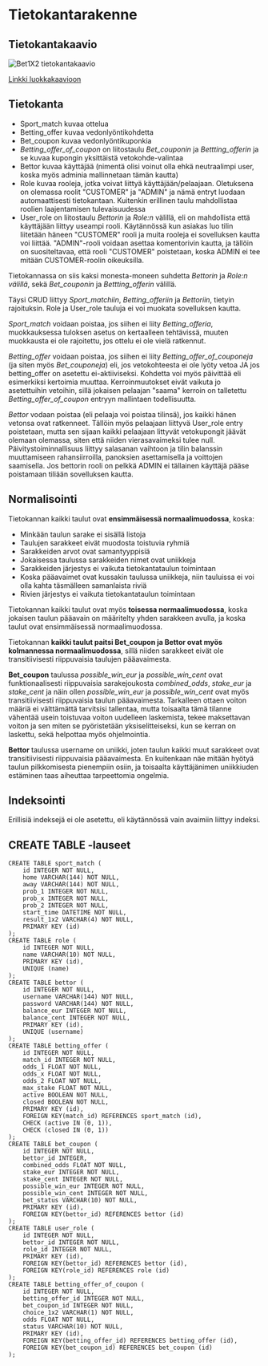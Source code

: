# Tietokantarakenne

## Tietokantakaavio

![Bet1X2 tietokantakaavio](https://github.com/Jsos17/Vedonlyonti1X2/blob/master/documentation/Bet1X2_tietokantakaavio.jpg)

[Linkki luokkakaavioon](https://github.com/Jsos17/Vedonlyonti1X2/blob/master/documentation/Bet1X2_luokkakaavio.jpg)

## Tietokanta

* Sport_match kuvaa ottelua
* Betting_offer kuvaa vedonlyöntikohdetta
* Bet_coupon kuvaa vedonlyöntikuponkia
* *Betting_offer_of_coupon* on liitostaulu *Bet_couponin* ja *Bettting_offerin* ja se kuvaa kupongin yksittäistä vetokohde-valintaa
* Bettor kuvaa käyttäjää (nimentä olisi voinut olla ehkä neutraalimpi user, koska myös adminia mallinnetaan tämän kautta)
* Role kuvaa rooleja, jotka voivat liittyä käyttäjään/pelaajaan. Oletuksena on olemassa roolit "CUSTOMER" ja "ADMIN" ja nämä entryt luodaan automaattisesti tietokantaan. Kuitenkin erillinen taulu mahdollistaa roolien laajentamisen tulevaisuudessa
* User_role on liitostaulu *Bettorin* ja *Role:n* välillä, eli on mahdollista että käyttäjään liittyy useampi rooli. Käytännössä kun asiakas luo tilin liitetään häneen "CUSTOMER" rooli ja muita rooleja ei sovelluksen kautta voi liittää. "ADMIN"-rooli voidaan asettaa komentorivin kautta, ja tällöin on suositeltavaa, että rooli "CUSTOMER" poistetaan, koska ADMIN ei tee mitään CUSTOMER-roolin oikeuksilla.

Tietokannassa on siis kaksi monesta-moneen suhdetta *Bettorin* ja *Role:n välillä*, sekä *Bet_couponin* ja *Bettting_offerin* välillä.

Täysi CRUD liittyy *Sport_matchiin*, *Betting_offeriin* ja *Bettoriin*, tietyin rajoituksin. Role ja User_role tauluja ei voi muokata sovelluksen kautta. 

*Sport_match* voidaan poistaa, jos siihen ei liity *Betting_offeria*, muokkauksessa tuloksen asetus on kertaalleen tehtävissä, muuten muokkausta ei ole rajoitettu, jos ottelu ei ole vielä ratkennut. 

*Betting_offer* voidaan poistaa, jos siihen ei liity *Betting_offer_of_couponeja* (ja siten myös *Bet_couponeja*) eli, jos vetokohteesta ei ole lyöty vetoa JA jos betting_offer on asetettu ei-aktiiviseksi. Kohdetta voi myös päivittää eli esimerkiksi kertoimia muuttaa. Kerroinmuutokset eivät vaikuta jo asetettuihin vetoihin, sillä jokaisen pelaajan "saama" kerroin on talletettu *Betting_offer_of_coupon* entryyn mallintaen todellisuutta.

*Bettor* vodaan poistaa (eli pelaaja voi poistaa tilinsä), jos kaikki hänen vetonsa ovat ratkenneet. Tällöin myös pelaajaan liittyvä User_role entry poistetaan, mutta sen sijaan kaikki pelaajaan littyvät vetokupongit jäävät olemaan olemassa, siten että niiden vierasavaimeksi tulee null. Päivitystoiminnallisuus liittyy salasanan vaihtoon ja tilin balanssin muuttamiseen rahansiirroilla, panoksien asettamisella ja voittojen saamisella. Jos bettorin rooli on pelkkä ADMIN ei tällainen käyttäjä pääse poistamaan tiliään sovelluksen kautta.

## Normalisointi

Tietokannan kaikki taulut ovat **ensimmäisessä normaalimuodossa**, koska:

* Minkään taulun sarake ei sisällä listoja
* Taulujen sarakkeet eivät muodosta toistuvia ryhmiä
* Sarakkeiden arvot ovat samantyyppisiä
* Jokaisessa taulussa sarakkeiden nimet ovat uniikkeja
* Sarakkeiden järjestys ei vaikuta tietokantataulun toimintaan
* Koska pääavaimet ovat kussakin taulussa uniikkeja, niin tauluissa ei voi olla kahta täsmälleen samanlaista riviä
* Rivien järjestys ei vaikuta tietokantataulun toimintaan

Tietokannan kaikki taulut ovat myös **toisessa normaalimuodossa**, koska jokaisen taulun pääavain on määritelty yhden sarakkeen avulla, ja koska taulut ovat ensimmäisessä normaalimuodossa.

Tietokannan **kaikki taulut paitsi Bet_coupon ja Bettor ovat myös kolmannessa normaalimuodossa**, sillä niiden sarakkeet eivät ole transitiivisesti riippuvaisia taulujen pääavaimesta. 

**Bet_coupon** taulussa *possible_win_eur* ja *possible_win_cent* ovat funktionaalisesti riippuvaisia sarakejoukosta *combined_odds*, *stake_eur* ja *stake_cent* ja näin ollen *possible_win_eur* ja *possible_win_cent* ovat myös transitiivisesti riippuvaisia taulun pääavaimesta. Tarkalleen ottaen voiton määriä ei välttämättä tarvitsisi tallentaa, mutta toisaalta tämä tilanne vähentää usein toistuvaa voiton uudelleen laskemista, tekee maksettavan voiton ja sen miten se pyöristetään yksiselitteiseksi, kun se kerran on laskettu, sekä helpottaa myös ohjelmointia.

**Bettor** taulussa username on uniikki, joten taulun kaikki muut sarakkeet ovat transitiivisesti riippuvaisia pääavaimesta. En kuitenkaan näe mitään hyötyä taulun pilkkomisesta pienempiin osiin, ja toisaalta käyttäjänimen uniikkiuden estäminen taas aiheuttaa tarpeettomia ongelmia. 

## Indeksointi

Erillisiä indeksejä ei ole asetettu, eli käytännössä vain avaimiin liittyy indeksi.

## CREATE TABLE -lauseet

	CREATE TABLE sport_match (
		id INTEGER NOT NULL, 
		home VARCHAR(144) NOT NULL, 
		away VARCHAR(144) NOT NULL, 
		prob_1 INTEGER NOT NULL, 
		prob_x INTEGER NOT NULL, 
		prob_2 INTEGER NOT NULL, 
		start_time DATETIME NOT NULL, 
		result_1x2 VARCHAR(4) NOT NULL, 
		PRIMARY KEY (id)
	);
	CREATE TABLE role (
		id INTEGER NOT NULL, 
		name VARCHAR(10) NOT NULL, 
		PRIMARY KEY (id), 
		UNIQUE (name)
	);
	CREATE TABLE bettor (
		id INTEGER NOT NULL, 
		username VARCHAR(144) NOT NULL, 
		password VARCHAR(144) NOT NULL, 
		balance_eur INTEGER NOT NULL, 
		balance_cent INTEGER NOT NULL, 
		PRIMARY KEY (id), 
		UNIQUE (username)
	);
	CREATE TABLE betting_offer (
		id INTEGER NOT NULL, 
		match_id INTEGER NOT NULL, 
		odds_1 FLOAT NOT NULL, 
		odds_x FLOAT NOT NULL, 
		odds_2 FLOAT NOT NULL, 
		max_stake FLOAT NOT NULL, 
		active BOOLEAN NOT NULL, 
		closed BOOLEAN NOT NULL, 
		PRIMARY KEY (id), 
		FOREIGN KEY(match_id) REFERENCES sport_match (id), 
		CHECK (active IN (0, 1)), 
		CHECK (closed IN (0, 1))
	);
	CREATE TABLE bet_coupon (
		id INTEGER NOT NULL, 
		bettor_id INTEGER, 
		combined_odds FLOAT NOT NULL, 
		stake_eur INTEGER NOT NULL, 
		stake_cent INTEGER NOT NULL, 
		possible_win_eur INTEGER NOT NULL, 
		possible_win_cent INTEGER NOT NULL, 
		bet_status VARCHAR(10) NOT NULL, 
		PRIMARY KEY (id), 
		FOREIGN KEY(bettor_id) REFERENCES bettor (id)
	);
	CREATE TABLE user_role (
		id INTEGER NOT NULL, 
		bettor_id INTEGER NOT NULL, 
		role_id INTEGER NOT NULL, 
		PRIMARY KEY (id), 
		FOREIGN KEY(bettor_id) REFERENCES bettor (id), 
		FOREIGN KEY(role_id) REFERENCES role (id)
	);
	CREATE TABLE betting_offer_of_coupon (
		id INTEGER NOT NULL, 
		betting_offer_id INTEGER NOT NULL, 
		bet_coupon_id INTEGER NOT NULL, 
		choice_1x2 VARCHAR(1) NOT NULL, 
		odds FLOAT NOT NULL, 
		status VARCHAR(10) NOT NULL, 
		PRIMARY KEY (id), 
		FOREIGN KEY(betting_offer_id) REFERENCES betting_offer (id), 
		FOREIGN KEY(bet_coupon_id) REFERENCES bet_coupon (id)
	);


